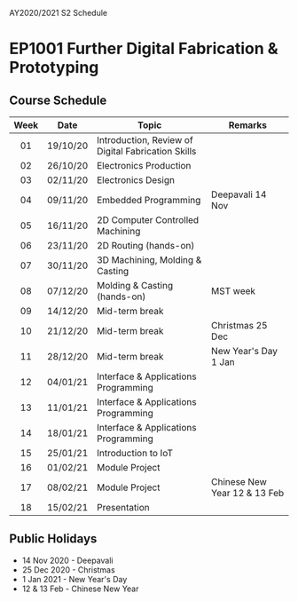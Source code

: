 AY2020/2021 S2 Schedule

# EP1001 Further Digital Fabrication & Prototyping
## Course Schedule

| Week | Date | Topic | Remarks |
|:----:|:----:|-------|---------|
| 01 | 19/10/20 | Introduction, Review of Digital Fabrication Skills |
| 02 | 26/10/20 | Electronics Production | 
| 03 | 02/11/20 | Electronics Design |
| 04 | 09/11/20 | Embedded Programming | Deepavali 14 Nov |
| 05 | 16/11/20 | 2D Computer Controlled Machining |
| 06 | 23/11/20 | 2D Routing (hands-on) |
| 07 | 30/11/20 | 3D Machining, Molding & Casting |
| 08 | 07/12/20 | Molding & Casting (hands-on) | MST week |
| 09 | 14/12/20 | Mid-term break |
| 10 | 21/12/20 | Mid-term break | Christmas 25 Dec |
| 11 | 28/12/20 | Mid-term break | New Year's Day 1 Jan |
| 12 | 04/01/21 | Interface & Applications Programming |
| 13 | 11/01/21 | Interface & Applications Programming |
| 14 | 18/01/21 | Interface & Applications Programming |
| 15 | 25/01/21 | Introduction to IoT |
| 16 | 01/02/21 | Module Project | 
| 17 | 08/02/21 | Module Project | Chinese New Year 12 & 13 Feb |
| 18 | 15/02/21 | Presentation |

## Public Holidays
* 14 Nov 2020 - Deepavali
* 25 Dec 2020 - Christmas
* 1 Jan 2021 - New Year's Day
* 12 & 13 Feb - Chinese New Year